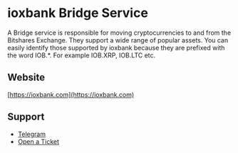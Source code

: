 # ioxbank Bridge Service

A Bridge service is responsible for moving cryptocurrencies to and from the Bitshares Exchange. They support a wide range of popular assets. You can easily identify those supported by ioxbank because they are prefixed with the word IOB.\*. For example IOB.XRP, IOB.LTC etc.

## Website
[https://ioxbank.com](https://ioxbank.com)

## Support

- [Telegram](https://t.me/ioxbank)
- [Open a Ticket](https://ioxbank.com/ticket)
